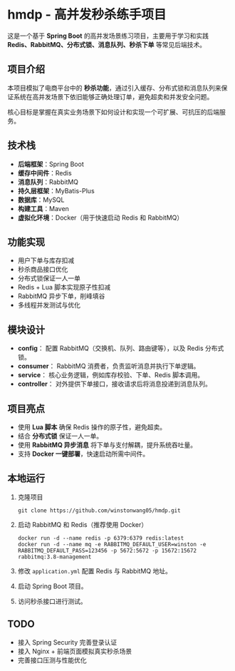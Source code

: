 # hmdp - 高并发秒杀练手项目

这是一个基于 **Spring Boot** 的高并发场景练习项目，主要用于学习和实践 **Redis、RabbitMQ、分布式锁、消息队列、秒杀下单** 等常见后端技术。

## 项目介绍

本项目模拟了电商平台中的 **秒杀功能**，通过引入缓存、分布式锁和消息队列来保证系统在高并发场景下依旧能够正确处理订单，避免超卖和并发安全问题。

核心目标是掌握在真实业务场景下如何设计和实现一个可扩展、可抗压的后端服务。

## 技术栈

- **后端框架**：Spring Boot
- **缓存中间件**：Redis
- **消息队列**：RabbitMQ
- **持久层框架**：MyBatis-Plus
- **数据库**：MySQL
- **构建工具**：Maven
- **虚拟化环境**：Docker（用于快速启动 Redis 和 RabbitMQ）

## 功能实现

- 用户下单与库存扣减
- 秒杀商品接口优化
- 分布式锁保证一人一单
- Redis + Lua 脚本实现原子性扣减
- RabbitMQ 异步下单，削峰填谷
- 多线程并发测试与优化

## 模块设计

- **config**：
  配置 RabbitMQ（交换机、队列、路由键等），以及 Redis 分布式锁。
- **consumer**：
  RabbitMQ 消费者，负责监听消息并执行下单逻辑。
- **service**：
  核心业务逻辑，例如库存校验、下单、Redis 脚本调用。
- **controller**：
  对外提供下单接口，接收请求后将消息投递到消息队列。

## 项目亮点

- 使用 **Lua 脚本** 确保 Redis 操作的原子性，避免超卖。
- 结合 **分布式锁** 保证一人一单。
- 使用 **RabbitMQ 异步消息** 将下单与支付解耦，提升系统吞吐量。
- 支持 **Docker 一键部署**，快速启动所需中间件。

## 本地运行

1. 克隆项目

   ```
   git clone https://github.com/winstonwang05/hmdp.git
   ```

2. 启动 RabbitMQ 和 Redis（推荐使用 Docker）

   ```
   docker run -d --name redis -p 6379:6379 redis:latest
   docker run -d --name mq -e RABBITMQ_DEFAULT_USER=winston -e RABBITMQ_DEFAULT_PASS=123456 -p 5672:5672 -p 15672:15672 rabbitmq:3.8-management
   ```

3. 修改 `application.yml` 配置 Redis 与 RabbitMQ 地址。

4. 启动 Spring Boot 项目。

5. 访问秒杀接口进行测试。

## TODO

- 接入 Spring Security 完善登录认证
- 接入 Nginx + 前端页面模拟真实秒杀场景
- 完善接口压测与性能优化
